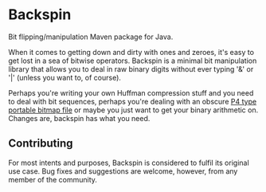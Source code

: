 # Backspin
Bit flipping/manipulation Maven package for Java.

When it comes to getting down and dirty with ones and zeroes, it's easy to get lost in a sea of bitwise operators. Backspin is a minimal bit manipulation library that allows you to deal in raw binary digits without ever typing '&' or '|' (unless you want to, of course).

Perhaps you're writing your own Huffman compression stuff and you need to deal with bit sequences, perhaps you're dealing with an obscure [P4 type portable bitmap file](https://en.wikipedia.org/wiki/Netpbm_format) or maybe you just want to get your binary arithmetic on. Changes are, backspin has what you need.

## Contributing
For most intents and purposes, Backspin is considered to fulfil its original use case. Bug fixes and suggestions are welcome, however, from any member of the community.
